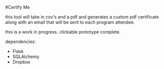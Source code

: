 #Certify Me

this tool will take in csv's and a pdf and generates a custom pdf certificate along with an email that will be sent to each program attendee.

this is a work in progress.  clickable prototype complete.

dependencies:
- Flask
- SQLAlchemy
- Dropbox
